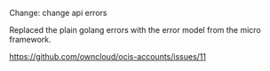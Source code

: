 Change: change api errors 

Replaced the plain golang errors with the error model from the micro framework. 


https://github.com/owncloud/ocis-accounts/issues/11
